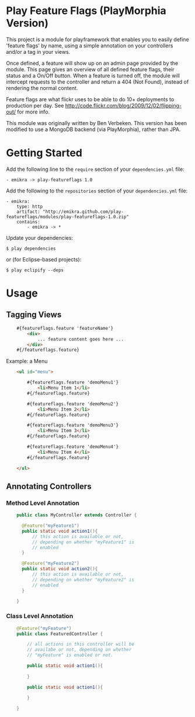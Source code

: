 Play Feature Flags (PlayMorphia Version)
========================================

This project is a module for playframework that enables you to easily define 'feature flags' by name, using a simple annotation on your controllers and/or a tag in your views.

Once defined, a feature will show up on an admin page provided by the module. This page gives an overview of all defined feature flags, their status and a On/Off button. When a feature is turned off, the module will intercept requests to the controller and return a 404 (Not Found), instead of rendering the normal content.

Feature flags are what flickr uses to be able to do 10+ deployments to production per day. See http://code.flickr.com/blog/2009/12/02/flipping-out/ for more info.

This module was originally written by Ben Verbeken. This version has been modified to use a MongoDB backend (via PlayMorphia), rather than JPA.

Getting Started
===============

Add the following line to the `require` section of your `dependencies.yml` file:

    - emikra -> play-featureflags 1.0
        
Add the following to the `repositories` section of your `dependencies.yml` file:

    - emikra:
        type: http
        artifact: "http://emikra.github.com/play-featureflags/modules/play-featureflags-1.0.zip"
        contains:
            - emikra -> *
            
Update your dependencies:

    $ play dependencies
    
or (for Eclipse-based projects):

    $ play eclipify --deps

Usage
=====

Tagging Views
-------------

```html
	#{featureflags.feature 'featureName'}    
		<div>
		    ... feature content goes here ... 
		</div>
	#{/featureflags.feature}
```

Example: a Menu

```html
	<ul id="menu">

		#{featureflags.feature 'demoMenu1'}
		    <li>Menu Item 1</li>
		#{/featureflags.feature}

		#{featureflags.feature 'demoMenu2'}
		    <li>Menu Item 2</li>
		#{/featureflags.feature}

		#{featureflags.feature 'demoMenu3'}
		    <li>Menu Item 3</li>
		#{/featureflags.feature}

		#{featureflags.feature 'demoMenu4'}
		    <li>Menu Item 4</li>
		#{/featureflags.feature}

	</ul>
```

Annotating Controllers
----------------------

### Method Level Annotation

```java
	public class MyController extends Controller {

	  @Feature("myFeature1")
	  public static void action1(){
		  // this action is available or not,
		  // depending on whether "myFeature1" is
		  // enabled
	  }

	  @Feature("myFeature2")
	  public static void action2(){
		  // this action is available or not,
		  // depending on whether "myFeature2" is
		  // enabled
	  }

	}
```

### Class Level Annotation

```java
	@Feature("myFeature")
	public class FeaturedController {

		// all actions in this controller will be
		// availabe or not, depending on whether
		// "myFeature" is enabled or not.

		public static void action1(){
		
		}

		public static void action1(){
		
		}

	}
```
